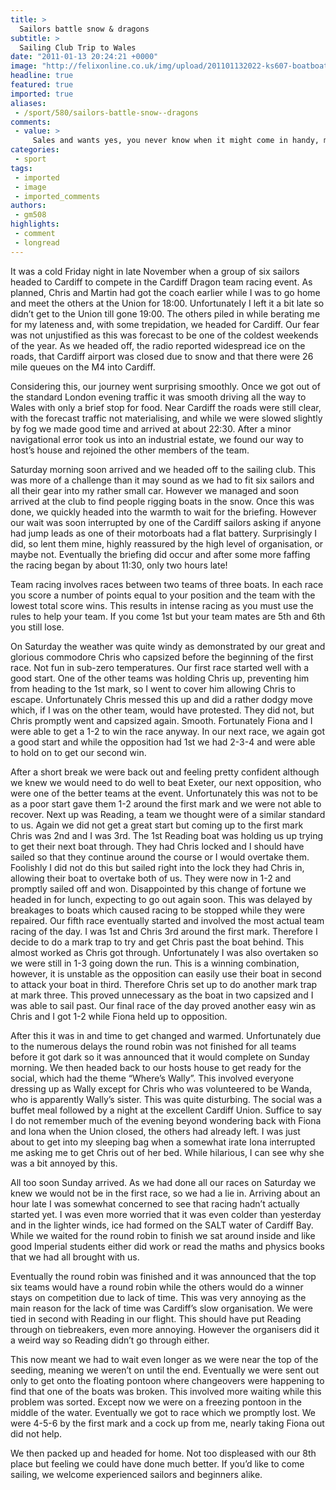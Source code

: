 ```yaml
---
title: >
  Sailors battle snow & dragons
subtitle: >
  Sailing Club Trip to Wales
date: "2011-01-13 20:24:21 +0000"
image: "http://felixonline.co.uk/img/upload/201101132022-ks607-boatboat.jpg"
headline: true
featured: true
imported: true
aliases:
 - /sport/580/sailors-battle-snow--dragons
comments:
 - value: >
     Sales and wants yes, you never know when it might come in handy, minutes of mneeitg could go on and then we could review pat minutes as not everyone saves them on their computer once Chris has sent them out !Discussion forum I don't know, should be out on the bike instead of taslking on the computer, butthen it might come in handy over Christmas !!,My favorite love story is my<a href="http://zorsggr.com"> pnatres</a>. They have been married 43years this past April. They met in high school, and my Dad was from the wrong side of the tracks, literally. He had fallen in love with the daughter of the man who owned the only car lot in the town they lived in. She didn't care, but he knew he couldn't provide for her. He joined the Army, was sent to Vietnam for a year, and they got married as soon as he came home. They have built several family businesses, and adopted my little brother and I. I honestly have never seen them fight (maybe because they had been married 17 years before they adopted me... they hade
categories:
 - sport
tags:
 - imported
 - image
 - imported_comments
authors:
 - gm508
highlights:
 - comment
 - longread
---
```


It was a cold Friday night in late November when a group of six sailors headed to Cardiff to compete in the Cardiff Dragon team racing event. As planned, Chris and Martin had got the coach earlier while I was to go home and meet the others at the Union for 18:00. Unfortunately I left it a bit late so didn’t get to the Union till gone 19:00. The others piled in while berating me for my lateness and, with some trepidation, we headed for Cardiff. Our fear was not unjustified as this was forecast to be one of the coldest weekends of the year. As we headed off, the radio reported widespread ice on the roads, that Cardiff airport was closed due to snow and that there were 26 mile queues on the M4 into Cardiff.

Considering this, our journey went surprising smoothly. Once we got out of the standard London evening traffic it was smooth driving all the way to Wales with only a brief stop for food. Near Cardiff the roads were still clear, with the forecast traffic not materialising, and while we were slowed slightly by fog we made good time and arrived at about 22:30. After a minor navigational error took us into an industrial estate, we found our way to host’s house and rejoined the other members of the team.

Saturday morning soon arrived and we headed off to the sailing club. This was more of a challenge than it may sound as we had to fit six sailors and all their gear into my rather small car. However we managed and soon arrived at the club to find people rigging boats in the snow. Once this was done, we quickly headed into the warmth to wait for the briefing. However our wait was soon interrupted by one of the Cardiff sailors asking if anyone had jump leads as one of their motorboats had a flat battery. Surprisingly I did, so lent them mine, highly reassured by the high level of organisation, or maybe not. Eventually the briefing did occur and after some more faffing the racing began by about 11:30, only two hours late!

Team racing involves races between two teams of three boats. In each race you score a number of points equal to your position and the team with the lowest total score wins. This results in intense racing as you must use the rules to help your team. If you come 1st but your team mates are 5th and 6th you still lose.

On Saturday the weather was quite windy as demonstrated by our great and glorious commodore Chris who capsized before the beginning of the first race. Not fun in sub-zero temperatures. Our first race started well with a good start. One of the other teams was holding Chris up, preventing him from heading to the 1st mark, so I went to cover him allowing Chris to escape. Unfortunately Chris messed this up and did a rather dodgy move which, if I was on the other team, would have protested. They did not, but Chris promptly went and capsized again. Smooth. Fortunately Fiona and I were able to get a 1-2 to win the race anyway. In our next race, we again got a good start and while the opposition had 1st we had 2-3-4 and were able to hold on to get our second win.

After a short break we were back out and feeling pretty confident although we knew we would need to do well to beat Exeter, our next opposition, who were one of the better teams at the event. Unfortunately this was not to be as a poor start gave them 1-2 around the first mark and we were not able to recover. Next up was Reading, a team we thought were of a similar standard to us. Again we did not get a great start but coming up to the first mark Chris was 2nd and I was 3rd. The 1st Reading boat was holding us up trying to get their next boat through. They had Chris locked and I should have sailed so that they continue around the course or I would overtake them. Foolishly I did not do this but sailed right into the lock they had Chris in, allowing their boat to overtake both of us. They were now in 1-2 and promptly sailed off and won. Disappointed by this change of fortune we headed in for lunch, expecting to go out again soon. This was delayed by breakages to boats which caused racing to be stopped while they were repaired. Our fifth race eventually started and involved the most actual team racing of the day. I was 1st and Chris 3rd around the first mark. Therefore I decide to do a mark trap to try and get Chris past the boat behind. This almost worked as Chris got through. Unfortunately I was also overtaken so we were still in 1-3 going down the run. This is a winning combination, however, it is unstable as the opposition can easily use their boat in second to attack your boat in third. Therefore Chris set up to do another mark trap at mark three. This proved unnecessary as the boat in two capsized and I was able to sail past. Our final race of the day proved another easy win as Chris and I got 1-2 while Fiona held up to opposition.

After this it was in and time to get changed and warmed. Unfortunately due to the numerous delays the round robin was not finished for all teams before it got dark so it was announced that it would complete on Sunday morning. We then headed back to our hosts house to get ready for the social, which had the theme “Where’s Wally”. This involved everyone dressing up as Wally except for Chris who was volunteered to be Wanda, who is apparently Wally’s sister. This was quite disturbing. The social was a buffet meal followed by a night at the excellent Cardiff Union. Suffice to say I do not remember much of the evening beyond wondering back with Fiona and Iona when the Union closed, the others had already left. I was just about to get into my sleeping bag when a somewhat irate Iona interrupted me asking me to get Chris out of her bed. While hilarious, I can see why she was a bit annoyed by this.

All too soon Sunday arrived. As we had done all our races on Saturday we knew we would not be in the first race, so we had a lie in. Arriving about an hour late I was somewhat concerned to see that racing hadn’t actually started yet. I was even more worried that it was even colder than yesterday and in the lighter winds, ice had formed on the SALT water of Cardiff Bay. While we waited for the round robin to finish we sat around inside and like good Imperial students either did work or read the maths and physics books that we had all brought with us.

Eventually the round robin was finished and it was announced that the top six teams would have a round robin while the others would do a winner stays on competition due to lack of time. This was very annoying as the main reason for the lack of time was Cardiff’s slow organisation. We were tied in second with Reading in our flight. This should have put Reading through on tiebreakers, even more annoying. However the organisers did it a weird way so Reading didn’t go through either.

This now meant we had to wait even longer as we were near the top of the seeding, meaning we weren’t on until the end. Eventually we were sent out only to get onto the floating pontoon where changeovers were happening to find that one of the boats was broken. This involved more waiting while this problem was sorted. Except now we were on a freezing pontoon in the middle of the water. Eventually we got to race which we promptly lost. We were 4-5-6 by the first mark and a cock up from me, nearly taking Fiona out did not help.

We then packed up and headed for home. Not too displeased with our 8th place but feeling we could have done much better. If you’d like to come sailing, we welcome experienced sailors and beginners alike.
